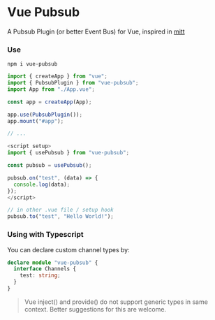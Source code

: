 # Vue Pubsub

A Pubsub Plugin (or better Event Bus) for Vue, inspired in [mitt](https://github.com/developit/mitt)

### Use

`npm i vue-pubsub`

```typescript
import { createApp } from "vue";
import { PubsubPlugin } from "vue-pubsub";
import App from "./App.vue";

const app = createApp(App);

app.use(PubsubPlugin());
app.mount("#app");

// ...

<script setup>
import { usePubsub } from "vue-pubsub";

const pubsub = usePubsub();

pubsub.on("test", (data) => {
  console.log(data);
});
</script>

// in other .vue file / setup hook
pubsub.to("test", "Hello World!");
```

### Using with Typescript

You can declare custom channel types by:

```typescript
declare module "vue-pubsub" {
  interface Channels {
    test: string;
  }
}
```

> Vue inject() and provide() do not support generic types in same context. Better suggestions for this are welcome.

